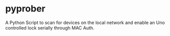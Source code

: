 # pyprober
A Python Script to scan for devices on the local network and enable an Uno controlled lock serially through MAC Auth.
